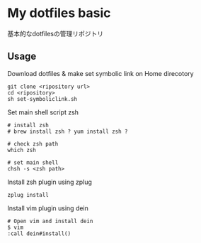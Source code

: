 # My dotfiles basic
基本的なdotfilesの管理リポジトリ

## Usage

Download dotfiles & make set symbolic link on Home direcotory
```
git clone <ripository url>
cd <ripository>
sh set-symboliclink.sh
```

Set main shell script zsh
```
# install zsh
# brew install zsh ? yum install zsh ?

# check zsh path
which zsh

# set main shell
chsh -s <zsh path>
```

Install zsh plugin using zplug
```
zplug install
```


Install vim plugin using dein
```
# Open vim and install dein
$ vim
:call dein#install()
```

